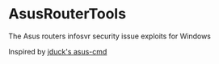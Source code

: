 # AsusRouterTools
The Asus routers infosvr security issue exploits for Windows

Inspired by [jduck's asus-cmd](https://github.com/jduck/asus-cmd)
